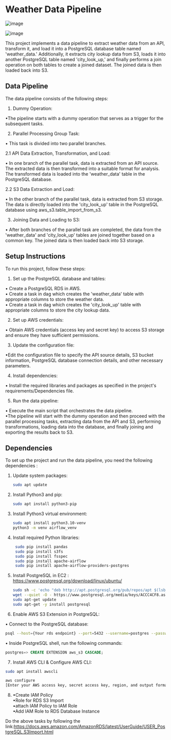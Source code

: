 # Weather Data Pipeline
![image](https://github.com/Souvik7861/PROJECTS/assets/120063616/e3ba62ba-1a5b-4c67-8172-826caa900a64)


![image](https://github.com/Souvik7861/PROJECTS/assets/120063616/6e17efb8-39a9-4282-ad7b-005e0b6c6443)

This project implements a data pipeline to extract weather data from an API, transform it, and load it into a PostgreSQL database table named 'weather_data.' Additionally, it extracts city lookup data from S3, loads it into another PostgreSQL table named 'city_look_up,' and finally performs a join operation on both tables to create a joined dataset. The joined data is then loaded back into S3.

## Data Pipeline
The data pipeline consists of the following steps:

1. Dummy Operation:

•The pipeline starts with a dummy operation that serves as a       trigger for the subsequent tasks.

2. Parallel Processing Group Task:

• This task is divided into two parallel branches.

2.1 API Data Extraction, Transformation, and Load:

• In one branch of the parallel task, data is extracted from an API source.
The extracted data is then transformed into a suitable format for analysis.
The transformed data is loaded into the 'weather_data' table in the PostgreSQL database.

2.2 S3 Data Extraction and Load:

• In the other branch of the parallel task, data is extracted from S3 storage.
The data is directly loaded into the 'city_look_up' table in the PostgreSQL database using aws_s3.table_import_from_s3.

3. Joining Data and Loading to S3:

• After both branches of the parallel task are completed, the data from the 'weather_data' and 'city_look_up' tables are joined together based on a common key.
The joined data is then loaded back into S3 storage.

## Setup Instructions

To run this project, follow these steps:                        

1. Set up the PostgreSQL database and tables:

• Create a PostgreSQL RDS in AWS.  
• Create a task in dag which creates the 'weather_data' table with appropriate columns to store the weather data.    
• Create a task in dag which creates the 'city_look_up' table with appropriate columns to store the city lookup data.    

2. Set up AWS credentials:

• Obtain AWS credentials (access key and secret key) to access S3 storage and ensure they have sufficient permissions.

3. Update the configuration file:

•Edit the configuration file to specify the API source details, S3 bucket information, PostgreSQL database connection details, and other necessary parameters. 

4. Install dependencies:

• Install the required libraries and packages as specified in the project's requirements/Dependencies file.

5. Run the data pipeline:

• Execute the main script that orchestrates the data pipeline.  
•The pipeline will start with the dummy operation and then proceed with the parallel processing tasks, extracting data from the API and S3, performing transformations, loading data into the database, and finally joining and exporting the results back to S3.

## Dependencies

To set up the project and run the data pipeline, you need the following dependencies :

1. Update system packages:
   ```bash
   sudo apt update

2. Install Python3 and pip:
   ```bash
   sudo apt install python3-pip


3. Install Python3 virtual environment:
   ```bash
   sudo apt install python3.10-venv
   python3 -m venv airflow_venv

4. Install required Python libraries:
   ```bash
    sudo pip install pandas
    sudo pip install s3fs
    sudo pip install fsspec
    sudo pip install apache-airflow
    sudo pip install apache-airflow-providers-postgres

5. Install PostgreSQL in EC2 :
    https://www.postgresql.org/download/linux/ubuntu/
    ```bash
    sudo sh -c 'echo "deb http://apt.postgresql.org/pub/repos/apt $(lsb_release -cs)-pgdg main" > /etc/apt/sources.list.d/pgdg.list'
    wget --quiet -O - https://www.postgresql.org/media/keys/ACCC4CF8.asc | sudo apt-key add -
    sudo apt-get update
    sudo apt-get -y install postgresql

6. Enable AWS S3 Extension in PostgreSQL:            

• Connect to the PostgreSQL database:
```bash
psql --host={Your rds endpoint} --port=5432 --username=postgres --password 
```  

• Inside PostgreSQL shell, run the following commands:
```sql
postgres=> CREATE EXTENSION aws_s3 CASCADE;
```
7. Install AWS CLI & Configure AWS CLI:
```bash
sudo apt install awscli

aws configure
[Enter your AWS access key, secret access key, region, and output format]
```
8. •Create IAM Policy   
•Role for RDS S3 Import     
•attach IAM Policy to IAM Role  
•Add IAM Role to RDS Database Instance

Do the above tasks by following the link:https://docs.aws.amazon.com/AmazonRDS/latest/UserGuide/USER_PostgreSQL.S3Import.html



